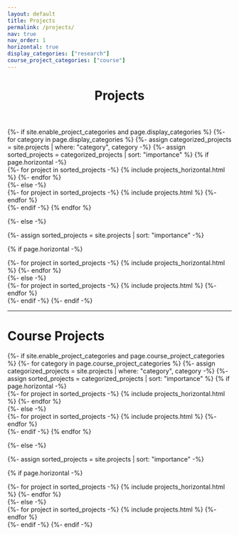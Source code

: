 ```yaml
---
layout: default
title: Projects
permalink: /projects/
nav: true
nav_order: 1
horizontal: true
display_categories: ["research"]
course_project_categories: ["course"]
---
```


<!--projects-->
<div class="post">

<header class="post-header">
<h1 class="post-title">Projects</h1>
</header>

<article>

<!-- pages/projects.md -->
<div class="projects">
{%- if site.enable_project_categories and page.display_categories %}
  <!-- Display categorized projects -->
  {%- for category in page.display_categories %}
  <!--<h2 class="category">{{ category }}</h2>-->
  {%- assign categorized_projects = site.projects | where: "category", category -%}
  {%- assign sorted_projects = categorized_projects | sort: "importance" %}
  <!-- Generate cards for each project -->
  {% if page.horizontal -%}
  <div class="container">
    <!--<div class="row row-cols-2">-->
    {%- for project in sorted_projects -%}
      {% include projects_horizontal.html %}
    {%- endfor %}
    <!--</div>-->
  </div>
  {%- else -%}
  <div class="grid">
    {%- for project in sorted_projects -%}
      {% include projects.html %}
    {%- endfor %}
  </div>
  {%- endif -%}
  {% endfor %}

{%- else -%}
<!-- Display projects without categories -->
  {%- assign sorted_projects = site.projects | sort: "importance" -%}
  <!-- Generate cards for each project -->
  {% if page.horizontal -%}
  <div class="container">
    <!--<div class="row row-cols-2">-->
    {%- for project in sorted_projects -%}
      {% include projects_horizontal.html %}
    {%- endfor %}
    <!--</div>-->
  </div>
  {%- else -%}
  <div class="grid">
    {%- for project in sorted_projects -%}
      {% include projects.html %}
    {%- endfor %}
  </div>
  {%- endif -%}
{%- endif -%}
</div>

</article>

</div>

<hr class = "style2">

<!--course projects-->
<div class="post">

<h1 class="post-title">Course Projects</h1>

<article>

<!-- pages/projects.md -->
<div class="projects">
{%- if site.enable_project_categories and page.course_project_categories %}
  <!-- Display categorized projects -->
  {%- for category in page.course_project_categories %}
  <!--<h2 class="category">{{ category }}</h2>-->
  {%- assign categorized_projects = site.projects | where: "category", category -%}
  {%- assign sorted_projects = categorized_projects | sort: "importance" %}
  <!-- Generate cards for each project -->
  {% if page.horizontal -%}
  <div class="container">
    <!--<div class="row row-cols-2">-->
    {%- for project in sorted_projects -%}
      {% include projects_horizontal.html %}
    {%- endfor %}
    <!--</div>-->
  </div>
  {%- else -%}
  <div class="grid">
    {%- for project in sorted_projects -%}
      {% include projects.html %}
    {%- endfor %}
  </div>
  {%- endif -%}
  {% endfor %}

{%- else -%}
<!-- Display projects without categories -->
  {%- assign sorted_projects = site.projects | sort: "importance" -%}
  <!-- Generate cards for each project -->
  {% if page.horizontal -%}
  <div class="container">
    <!--<div class="row row-cols-2">-->
    {%- for project in sorted_projects -%}
      {% include projects_horizontal.html %}
    {%- endfor %}
    <!--</div>-->
  </div>
  {%- else -%}
  <div class="grid">
    {%- for project in sorted_projects -%}
      {% include projects.html %}
    {%- endfor %}
  </div>
  {%- endif -%}
{%- endif -%}
</div>

</article>

</div>